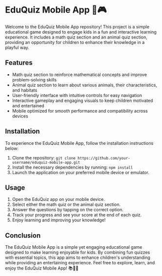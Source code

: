 # EduQuiz Mobile App 📱🎮

Welcome to the EduQuiz Mobile App repository! This project is a simple educational game designed to engage kids in a fun and interactive learning experience. It includes a math quiz section and an animal quiz section, providing an opportunity for children to enhance their knowledge in a playful way.

## Features
- Math quiz section to reinforce mathematical concepts and improve problem-solving skills
- Animal quiz section to learn about various animals, their characteristics, and habitats
- User-friendly interface with intuitive controls for easy navigation
- Interactive gameplay and engaging visuals to keep children motivated and entertained
- Mobile optimized for smooth performance and compatibility across devices

## Installation
To experience the EduQuiz Mobile App, follow the installation instructions below:
1. Clone the repository: `git clone https://github.com/your-username/eduquiz-mobile-app.git`
2. Install the necessary dependencies by running: `npm install`
3. Launch the application on your preferred mobile device or emulator.

## Usage
1. Open the EduQuiz app on your mobile device.
2. Select either the math quiz or the animal quiz section.
3. Answer the questions by tapping on the correct option.
4. Track your progress and see your score at the end of each quiz.
5. Enjoy learning and improving your knowledge!

## Conclusion
The EduQuiz Mobile App is a simple yet engaging educational game designed to make learning enjoyable for kids. By combining fun quizzes with essential topics, this app aims to enhance children's understanding while providing an entertaining experience. Feel free to explore, learn, and enjoy the EduQuiz Mobile App! 📚📱🎉
